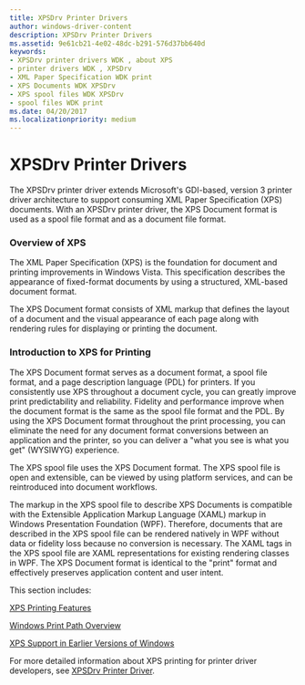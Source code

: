 ```yaml
---
title: XPSDrv Printer Drivers
author: windows-driver-content
description: XPSDrv Printer Drivers
ms.assetid: 9e61cb21-4e02-48dc-b291-576d37bb640d
keywords:
- XPSDrv printer drivers WDK , about XPS
- printer drivers WDK , XPSDrv
- XML Paper Specification WDK print
- XPS Documents WDK XPSDrv
- XPS spool files WDK XPSDrv
- spool files WDK print
ms.date: 04/20/2017
ms.localizationpriority: medium
---
```


# XPSDrv Printer Drivers


The XPSDrv printer driver extends Microsoft's GDI-based, version 3 printer driver architecture to support consuming XML Paper Specification (XPS) documents. With an XPSDrv printer driver, the XPS Document format is used as a spool file format and as a document file format.

### Overview of XPS

The XML Paper Specification (XPS) is the foundation for document and printing improvements in Windows Vista. This specification describes the appearance of fixed-format documents by using a structured, XML-based document format.

The XPS Document format consists of XML markup that defines the layout of a document and the visual appearance of each page along with rendering rules for displaying or printing the document.

### Introduction to XPS for Printing

The XPS Document format serves as a document format, a spool file format, and a page description language (PDL) for printers. If you consistently use XPS throughout a document cycle, you can greatly improve print predictability and reliability. Fidelity and performance improve when the document format is the same as the spool file format and the PDL. By using the XPS Document format throughout the print processing, you can eliminate the need for any document format conversions between an application and the printer, so you can deliver a "what you see is what you get" (WYSIWYG) experience.

The XPS spool file uses the XPS Document format. The XPS spool file is open and extensible, can be viewed by using platform services, and can be reintroduced into document workflows.

The markup in the XPS spool file to describe XPS Documents is compatible with the Extensible Application Markup Language (XAML) markup in Windows Presentation Foundation (WPF). Therefore, documents that are described in the XPS spool file can be rendered natively in WPF without data or fidelity loss because no conversion is necessary. The XAML tags in the XPS spool file are XAML representations for existing rendering classes in WPF. The XPS Document format is identical to the "print" format and effectively preserves application content and user intent.

This section includes:

[XPS Printing Features](xps-printing-features.md)

[Windows Print Path Overview](windows-print-path-overview.md)

[XPS Support in Earlier Versions of Windows](xps-support-in-earlier-versions-of-windows.md)

For more detailed information about XPS printing for printer driver developers, see [XPSDrv Printer Driver](xpsdrv-printer-driver.md).
